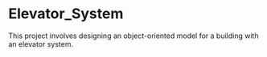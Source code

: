 # Elevator_System
This project involves designing an object-oriented model for a building with an elevator system.
